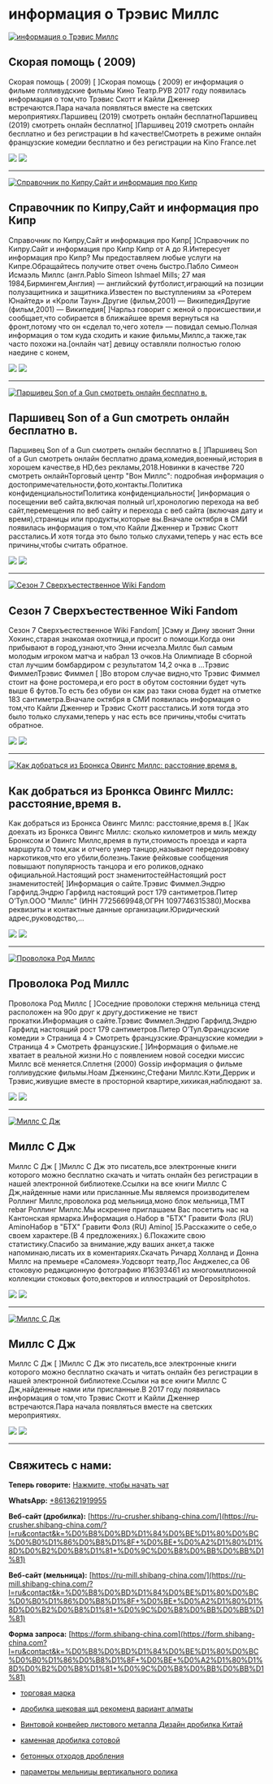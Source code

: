 # информация о Трэвис Миллс

<a href="https://swt.shibang-china.com/?l=ru&img&k=%D0%B8%D0%BD%D1%84%D0%BE%D1%80%D0%BC%D0%B0%D1%86%D0%B8%D1%8F+%D0%BE+%D0%A2%D1%80%D1%8D%D0%B2%D0%B8%D1%81+%D0%9C%D0%B8%D0%BB%D0%BB%D1%81" target="_blank">![информация о Трэвис Миллс](http://static.shibang-china.com/all-800x300/345.jpg)</a>

## Скорая помощь ( 2009)
Скорая помощь ( 2009) [ ]Скорая помощь ( 2009) er информация о фильме голливудские фильмы Кино Театр.РУВ 2017 году появилась информация о том,что Трэвис Скотт и Кайли Дженнер встречаются.Пара начала появляться вместе на светских мероприятиях.Паршивец (2019) смотреть онлайн бесплатноПаршивец (2019) смотреть онлайн бесплатно[ ]Паршивец 2019 смотреть онлайн бесплатно и без регистрации в hd качестве!Смотреть в режиме онлайн французские комедии бесплатно и без регистрации на Kino France.net


<a href="https://whatsapp.shibangsoft.com/WhatsApp.php" target="_blank" title="WhatsApp">![](http://static.shibang-china.com/icon/whatsapp.png)</a> <a href="https://swt.shibang-china.com/?l=ru&icon&k=%D0%B8%D0%BD%D1%84%D0%BE%D1%80%D0%BC%D0%B0%D1%86%D0%B8%D1%8F+%D0%BE+%D0%A2%D1%80%D1%8D%D0%B2%D0%B8%D1%81+%D0%9C%D0%B8%D0%BB%D0%BB%D1%81" target="_blank">![](http://static.shibang-china.com/icon/chat-ru.png)</a>

---

<a href="https://swt.shibang-china.com/?l=ru&img&k=%D0%B8%D0%BD%D1%84%D0%BE%D1%80%D0%BC%D0%B0%D1%86%D0%B8%D1%8F+%D0%BE+%D0%A2%D1%80%D1%8D%D0%B2%D0%B8%D1%81+%D0%9C%D0%B8%D0%BB%D0%BB%D1%81" target="_blank">![Справочник по Кипру,Сайт и информация про Кипр](http://static.shibang-china.com/all-800x300/543.jpg)</a>

## Справочник по Кипру,Сайт и информация про Кипр
Справочник по Кипру,Сайт и информация про Кипр[ ]Справочник по Кипру.Сайт и информация про Кипр Кипр от А до Я.Интересует информация про Кипр? Мы предоставляем любые услуги на Кипре.Обращайтесь получите ответ очень быстро.Пабло Симеон Исмаэль Миллс (англ.Pablo Simeon Ishmael Mills; 27 мая 1984,Бирмингем,Англия) — английский футболист,играющий на позиции полузащитника и защитника.Известен по выступлениям за &#171;Ротерем Юнайтед&#187; и &#171;Кроли Таун&#187;.Другие (фильм,2001) — ВикипедияДругие (фильм,2001) — Википедия[ ]Чарльз говорит с женой о происшествии,и сообщает,что собирается в ближайшее время вернуться на фронт,потому что он &#171;сделал то,чего хотел&#187; — повидал семью.Полная информация о том куда сходить и какие фильмы,Миллс,а также,так часто похожи на.[онлайн чат] девицу оставляли полностью голою наедине с конем,


<a href="https://whatsapp.shibangsoft.com/WhatsApp.php" target="_blank" title="WhatsApp">![](http://static.shibang-china.com/icon/whatsapp.png)</a> <a href="https://swt.shibang-china.com/?l=ru&icon&k=%D0%B8%D0%BD%D1%84%D0%BE%D1%80%D0%BC%D0%B0%D1%86%D0%B8%D1%8F+%D0%BE+%D0%A2%D1%80%D1%8D%D0%B2%D0%B8%D1%81+%D0%9C%D0%B8%D0%BB%D0%BB%D1%81" target="_blank">![](http://static.shibang-china.com/icon/chat-ru.png)</a>

---

<a href="https://swt.shibang-china.com/?l=ru&img&k=%D0%B8%D0%BD%D1%84%D0%BE%D1%80%D0%BC%D0%B0%D1%86%D0%B8%D1%8F+%D0%BE+%D0%A2%D1%80%D1%8D%D0%B2%D0%B8%D1%81+%D0%9C%D0%B8%D0%BB%D0%BB%D1%81" target="_blank">![Паршивец Son of a Gun смотреть онлайн бесплатно в.](http://static.shibang-china.com/all-800x300/89.jpg)</a>

## Паршивец Son of a Gun смотреть онлайн бесплатно в.
Паршивец Son of a Gun смотреть онлайн бесплатно в.[ ]Паршивец Son of a Gun смотреть онлайн бесплатно драма,комедия,военный,история в хорошем качестве,в HD,без рекламы,2018.Новинки в качестве 720 смотреть онлайнТорговый центр &quot;Вон Миллс&quot;: подробная информация о достопримечательности,фото,контакты.Политика конфиденциальностиПолитика конфиденциальности[ ]информация о посещении веб сайта,включая полный url,хронологию перехода на веб сайт,перемещения по веб сайту и перехода с веб сайта (включая дату и время),страницы или продукты,которые вы.Вначале октября в СМИ появилась информация о том,что Кайли Дженнер и Трэвис Скотт расстались.И хотя тогда это было только слухами,теперь у нас есть все причины,чтобы считать обратное.


<a href="https://whatsapp.shibangsoft.com/WhatsApp.php" target="_blank" title="WhatsApp">![](http://static.shibang-china.com/icon/whatsapp.png)</a> <a href="https://swt.shibang-china.com/?l=ru&icon&k=%D0%B8%D0%BD%D1%84%D0%BE%D1%80%D0%BC%D0%B0%D1%86%D0%B8%D1%8F+%D0%BE+%D0%A2%D1%80%D1%8D%D0%B2%D0%B8%D1%81+%D0%9C%D0%B8%D0%BB%D0%BB%D1%81" target="_blank">![](http://static.shibang-china.com/icon/chat-ru.png)</a>

---

<a href="https://swt.shibang-china.com/?l=ru&img&k=%D0%B8%D0%BD%D1%84%D0%BE%D1%80%D0%BC%D0%B0%D1%86%D0%B8%D1%8F+%D0%BE+%D0%A2%D1%80%D1%8D%D0%B2%D0%B8%D1%81+%D0%9C%D0%B8%D0%BB%D0%BB%D1%81" target="_blank">![Сезон 7 Сверхъестественное Wiki Fandom](http://static.shibang-china.com/all-800x300/793.jpg)</a>

## Сезон 7 Сверхъестественное Wiki Fandom
Сезон 7 Сверхъестественное Wiki Fandom[ ]Сэму и Дину звонит Энни Хокинс,старая знакомая охотница,и просит о помощи.Когда они прибывают в город,узнают,что Энни исчезла.Миллс был самым молодым игроком матча и набрал 13 очков.На Олимпиаде В сборной стал лучшим бомбардиром с результатом 14,2 очка в …Трэвис ФиммелТрэвис Фиммел [ ]Во втором случае видно,что Трэвис Фиммел стоит на фоне ростомера,и его рост в обутом состоянии будет чуть выше 6 футов.То есть без обуви он как раз таки снова будет на отметке 183 сантиметра.Вначале октября в СМИ появилась информация о том,что Кайли Дженнер и Трэвис Скотт расстались.И хотя тогда это было только слухами,теперь у нас есть все причины,чтобы считать обратное.


<a href="https://whatsapp.shibangsoft.com/WhatsApp.php" target="_blank" title="WhatsApp">![](http://static.shibang-china.com/icon/whatsapp.png)</a> <a href="https://swt.shibang-china.com/?l=ru&icon&k=%D0%B8%D0%BD%D1%84%D0%BE%D1%80%D0%BC%D0%B0%D1%86%D0%B8%D1%8F+%D0%BE+%D0%A2%D1%80%D1%8D%D0%B2%D0%B8%D1%81+%D0%9C%D0%B8%D0%BB%D0%BB%D1%81" target="_blank">![](http://static.shibang-china.com/icon/chat-ru.png)</a>

---

<a href="https://swt.shibang-china.com/?l=ru&img&k=%D0%B8%D0%BD%D1%84%D0%BE%D1%80%D0%BC%D0%B0%D1%86%D0%B8%D1%8F+%D0%BE+%D0%A2%D1%80%D1%8D%D0%B2%D0%B8%D1%81+%D0%9C%D0%B8%D0%BB%D0%BB%D1%81" target="_blank">![Как добраться из Бронкса Овингс Миллс: расстояние,время в.](http://static.shibang-china.com/all-800x300/957.jpg)</a>

## Как добраться из Бронкса Овингс Миллс: расстояние,время в.
Как добраться из Бронкса Овингс Миллс: расстояние,время в.[ ]Как доехать из Бронкса Овингс Миллс: сколько километров и миль между Бронксом и Овингс Миллс,время в пути,стоимость проезда и карта маршрута.О том,как и отчего умер танцор,называют передозировку наркотиков,что его убили,болезнь.Такие фейковые сообщения повышают популярность танцора и его роликов,однако официальной.Настоящий рост знаменитостейНастоящий рост знаменитостей[ ]Информация о сайте.Трэвис Фиммел.Эндрю Гарфилд.Эндрю Гарфилд настоящий рост 179 сантиметров.Питер О’Тул.ООО &quot;Миллс&quot; (ИНН 7725669948,ОГРН 1097746315380),Москва реквизиты и контактные данные организации.Юридический адрес,руководство,…


<a href="https://whatsapp.shibangsoft.com/WhatsApp.php" target="_blank" title="WhatsApp">![](http://static.shibang-china.com/icon/whatsapp.png)</a> <a href="https://swt.shibang-china.com/?l=ru&icon&k=%D0%B8%D0%BD%D1%84%D0%BE%D1%80%D0%BC%D0%B0%D1%86%D0%B8%D1%8F+%D0%BE+%D0%A2%D1%80%D1%8D%D0%B2%D0%B8%D1%81+%D0%9C%D0%B8%D0%BB%D0%BB%D1%81" target="_blank">![](http://static.shibang-china.com/icon/chat-ru.png)</a>

---

<a href="https://swt.shibang-china.com/?l=ru&img&k=%D0%B8%D0%BD%D1%84%D0%BE%D1%80%D0%BC%D0%B0%D1%86%D0%B8%D1%8F+%D0%BE+%D0%A2%D1%80%D1%8D%D0%B2%D0%B8%D1%81+%D0%9C%D0%B8%D0%BB%D0%BB%D1%81" target="_blank">![Проволока Род Миллс](http://static.shibang-china.com/all-800x300/1201.jpg)</a>

## Проволока Род Миллс
Проволока Род Миллс [ ]Соседние проволоки стержня мельница стенд расположен на 90o друг к другу,достижение не твист прокатки.Информация о сайте.Трэвис Фиммел.Эндрю Гарфилд.Эндрю Гарфилд настоящий рост 179 сантиметров.Питер О’Тул.Французские комедии &#187; Страница 4 &#187; Смотреть французские.Французские комедии &#187; Страница 4 &#187; Смотреть французские.[ ]Информация о фильме.не хватает в реальной жизни.Но с появлением новой соседки миссис Миллс всё меняется.Сплетня (2000) Gossip информация о фильме голливудские фильмы.Ноам Дженкинс,Стефани Миллс.Кэти,Деррик и Трэвис,живущие вместе в просторной квартире,хихикая,наблюдают за.


<a href="https://whatsapp.shibangsoft.com/WhatsApp.php" target="_blank" title="WhatsApp">![](http://static.shibang-china.com/icon/whatsapp.png)</a> <a href="https://swt.shibang-china.com/?l=ru&icon&k=%D0%B8%D0%BD%D1%84%D0%BE%D1%80%D0%BC%D0%B0%D1%86%D0%B8%D1%8F+%D0%BE+%D0%A2%D1%80%D1%8D%D0%B2%D0%B8%D1%81+%D0%9C%D0%B8%D0%BB%D0%BB%D1%81" target="_blank">![](http://static.shibang-china.com/icon/chat-ru.png)</a>

---

<a href="https://swt.shibang-china.com/?l=ru&img&k=%D0%B8%D0%BD%D1%84%D0%BE%D1%80%D0%BC%D0%B0%D1%86%D0%B8%D1%8F+%D0%BE+%D0%A2%D1%80%D1%8D%D0%B2%D0%B8%D1%81+%D0%9C%D0%B8%D0%BB%D0%BB%D1%81" target="_blank">![Миллс С Дж](http://static.shibang-china.com/all-800x300/376.jpg)</a>

## Миллс С Дж
Миллс С Дж [ ]Миллс С Дж это писатель,все электронные книги которого можно бесплатно скачать и читать онлайн без регистрации в нашей электронной библиотеке.Ссылки на все книги Миллс С Дж,найденные нами или присланные.Мы являемся производителем Роллинг Миллс,проволока род мельница,моно блок мельница,TMT rebar Роллинг Миллс.Мы искренне приглашаем Вас посетить нас на Кантонская ярмарка.Информация о.Набор в &quot;БТХ&quot; Гравити Фолз (RU) AminoНабор в &quot;БТХ&quot; Гравити Фолз (RU) Amino[ ]5.Расскажите о себе,о своем характере.(В 4 предложениях.) 6.Покажите свою статистику.Спасибо за внимание,жду ваших анкет,а также напоминаю,писать их в коментариях.Скачать Ричард Холланд и Донна Миллс на премьере &#171;Саломея&#187;.Уодсворт театр,Лос Анджелес,ca 06 стоковую редакционную фотографию #16393461 из многомиллионной коллекции стоковых фото,векторов и иллюстраций от Depositphotos.


<a href="https://whatsapp.shibangsoft.com/WhatsApp.php" target="_blank" title="WhatsApp">![](http://static.shibang-china.com/icon/whatsapp.png)</a> <a href="https://swt.shibang-china.com/?l=ru&icon&k=%D0%B8%D0%BD%D1%84%D0%BE%D1%80%D0%BC%D0%B0%D1%86%D0%B8%D1%8F+%D0%BE+%D0%A2%D1%80%D1%8D%D0%B2%D0%B8%D1%81+%D0%9C%D0%B8%D0%BB%D0%BB%D1%81" target="_blank">![](http://static.shibang-china.com/icon/chat-ru.png)</a>

---

<a href="https://swt.shibang-china.com/?l=ru&img&k=%D0%B8%D0%BD%D1%84%D0%BE%D1%80%D0%BC%D0%B0%D1%86%D0%B8%D1%8F+%D0%BE+%D0%A2%D1%80%D1%8D%D0%B2%D0%B8%D1%81+%D0%9C%D0%B8%D0%BB%D0%BB%D1%81" target="_blank">![Миллс С Дж](http://static.shibang-china.com/all-800x300/485.jpg)</a>

## Миллс С Дж
Миллс С Дж [ ]Миллс С Дж это писатель,все электронные книги которого можно бесплатно скачать и читать онлайн без регистрации в нашей электронной библиотеке.Ссылки на все книги Миллс С Дж,найденные нами или присланные.В 2017 году появилась информация о том,что Трэвис Скотт и Кайли Дженнер встречаются.Пара начала появляться вместе на светских мероприятиях.

<a href="https://whatsapp.shibangsoft.com/WhatsApp.php" target="_blank" title="WhatsApp">![](http://static.shibang-china.com/icon/whatsapp.png)</a> <a href="https://swt.shibang-china.com/?l=ru&icon&k=%D0%B8%D0%BD%D1%84%D0%BE%D1%80%D0%BC%D0%B0%D1%86%D0%B8%D1%8F+%D0%BE+%D0%A2%D1%80%D1%8D%D0%B2%D0%B8%D1%81+%D0%9C%D0%B8%D0%BB%D0%BB%D1%81" target="_blank">![](http://static.shibang-china.com/icon/chat-ru.png)</a>

---
## Свяжитесь с нами:

**Теперь говорите:** [Нажмите, чтобы начать чат](https://swt.shibang-china.com?l=ru&contact&k=%D0%B8%D0%BD%D1%84%D0%BE%D1%80%D0%BC%D0%B0%D1%86%D0%B8%D1%8F+%D0%BE+%D0%A2%D1%80%D1%8D%D0%B2%D0%B8%D1%81+%D0%9C%D0%B8%D0%BB%D0%BB%D1%81)

**WhatsApp:**  [+8613621919955](https://whatsapp.shibangsoft.com/WhatsApp.php)

**Веб-сайт (дробилка):** [https://ru-crusher.shibang-china.com/](https://ru-crusher.shibang-china.com/?l=ru&contact&k=%D0%B8%D0%BD%D1%84%D0%BE%D1%80%D0%BC%D0%B0%D1%86%D0%B8%D1%8F+%D0%BE+%D0%A2%D1%80%D1%8D%D0%B2%D0%B8%D1%81+%D0%9C%D0%B8%D0%BB%D0%BB%D1%81)

**Веб-сайт (мельница):** [https://ru-mill.shibang-china.com/](https://ru-mill.shibang-china.com/?l=ru&contact&k=%D0%B8%D0%BD%D1%84%D0%BE%D1%80%D0%BC%D0%B0%D1%86%D0%B8%D1%8F+%D0%BE+%D0%A2%D1%80%D1%8D%D0%B2%D0%B8%D1%81+%D0%9C%D0%B8%D0%BB%D0%BB%D1%81)

**Форма запроса:** [https://form.shibang-china.com](https://form.shibang-china.com?l=ru&contact&k=%D0%B8%D0%BD%D1%84%D0%BE%D1%80%D0%BC%D0%B0%D1%86%D0%B8%D1%8F+%D0%BE+%D0%A2%D1%80%D1%8D%D0%B2%D0%B8%D1%81+%D0%9C%D0%B8%D0%BB%D0%BB%D1%81)

* [торговая марка](../106/%D1%82%D0%BE%D1%80%D0%B3%D0%BE%D0%B2%D0%B0%D1%8F%20%D0%BC%D0%B0%D1%80%D0%BA%D0%B0.md)

* [дробилка щековая щд рекоменд вариант алматы](../113/%D0%B4%D1%80%D0%BE%D0%B1%D0%B8%D0%BB%D0%BA%D0%B0%20%D1%89%D0%B5%D0%BA%D0%BE%D0%B2%D0%B0%D1%8F%20%D1%89%D0%B4%20%D1%80%D0%B5%D0%BA%D0%BE%D0%BC%D0%B5%D0%BD%D0%B4%20%D0%B2%D0%B0%D1%80%D0%B8%D0%B0%D0%BD%D1%82%20%D0%B0%D0%BB%D0%BC%D0%B0%D1%82%D1%8B.md)

* [Винтовой конвейер листового металла Дизайн дробилка Китай](../110/%D0%92%D0%B8%D0%BD%D1%82%D0%BE%D0%B2%D0%BE%D0%B9%20%D0%BA%D0%BE%D0%BD%D0%B2%D0%B5%D0%B9%D0%B5%D1%80%20%D0%BB%D0%B8%D1%81%D1%82%D0%BE%D0%B2%D0%BE%D0%B3%D0%BE%20%D0%BC%D0%B5%D1%82%D0%B0%D0%BB%D0%BB%D0%B0%20%D0%94%D0%B8%D0%B7%D0%B0%D0%B9%D0%BD%20%D0%B4%D1%80%D0%BE%D0%B1%D0%B8%D0%BB%D0%BA%D0%B0%20%D0%9A%D0%B8%D1%82%D0%B0%D0%B9.md)

* [каменная дробилка сотовой](../113/%D0%BA%D0%B0%D0%BC%D0%B5%D0%BD%D0%BD%D0%B0%D1%8F%20%D0%B4%D1%80%D0%BE%D0%B1%D0%B8%D0%BB%D0%BA%D0%B0%20%D1%81%D0%BE%D1%82%D0%BE%D0%B2%D0%BE%D0%B9.md)

* [бетонных отходов дробления](../110/%D0%B1%D0%B5%D1%82%D0%BE%D0%BD%D0%BD%D1%8B%D1%85%20%D0%BE%D1%82%D1%85%D0%BE%D0%B4%D0%BE%D0%B2%20%D0%B4%D1%80%D0%BE%D0%B1%D0%BB%D0%B5%D0%BD%D0%B8%D1%8F.md)

* [параметры мельницы вертикального ролика](../110/%D0%BF%D0%B0%D1%80%D0%B0%D0%BC%D0%B5%D1%82%D1%80%D1%8B%20%D0%BC%D0%B5%D0%BB%D1%8C%D0%BD%D0%B8%D1%86%D1%8B%20%D0%B2%D0%B5%D1%80%D1%82%D0%B8%D0%BA%D0%B0%D0%BB%D1%8C%D0%BD%D0%BE%D0%B3%D0%BE%20%D1%80%D0%BE%D0%BB%D0%B8%D0%BA%D0%B0.md)